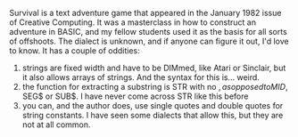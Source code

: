 Survival is a text adventure game that appeared in the January 1982 issue of Creative Computing. It was a masterclass in how to construct an adventure in BASIC, and my fellow students used it as the basis for all sorts of offshoots.
The dialect is unknown, and if anyone can figure it out, I'd love to know. It has a couple of oddities:
1) strings are fixed width and have to be DIMmed, like Atari or Sinclair, but it also allows arrays of strings. And the syntax for this is... weird.
2) the function for extracting a substring is STR with no $, as opposed to MID$, SEG$ or SUB$. I have never come across STR like this before
3) you can, and the author does, use single quotes and double quotes for string constants. I have seen some dialects that allow this, but they are not at all common.
